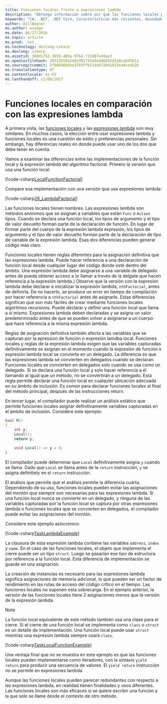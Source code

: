 ```yaml
---
title: Funciones locales frente a expresiones lambda
description: "Obtenga información sobre por qué las funciones locales pueden ser una opción mejor que las expresiones lambda."
keywords: "C#, .NET, .NET Core, Características más recientes, Novedades, funciones locales, expresiones lambda"
author: BillWagner
ms.author: wiwagn
ms.date: 06/27/2016
ms.topic: article
ms.prod: .net
ms.technology: devlang-csharp
ms.devlang: csharp
ms.assetid: 368d1752-3659-489a-97b4-f15d87e49ae3
ms.openlocfilehash: 20312b58a24dc991791edad4bb92d3a8ca6d501a
ms.sourcegitcommit: 5fb6646b5ee3769ffb214e672041833ea4ceeb26
ms.translationtype: HT
ms.contentlocale: es-ES
ms.lasthandoff: 11/08/2017
---
```

# <a name="local-functions-compared-to-lambda-expressions"></a>Funciones locales en comparación con las expresiones lambda

A primera vista, las [funciones locales](programming-guide/classes-and-structs/local-functions.md) y las [expresiones lambda](lambda-expressions.md) son muy similares. En muchos casos, la elección entre usar expresiones lambda y funciones locales es una cuestión de estilo y preferencias personales. Sin embargo, hay diferencias reales en donde puede usar uno de los dos que debe tener en cuenta.

Vamos a examinar las diferencias entre las implementaciones de la función local y la expresión lambda del algoritmo factorial. Primero la versión que usa una función local:

[!code-csharp[LocalFunctionFactorial](../../samples/snippets/csharp/new-in-7/MathUtilities.cs#37_LocalFunctionFactorial "Recursive factorial using local function")]

Compare esa implementación con una versión que use expresiones lambda:

[!code-csharp[26_LambdaFactorial](../../samples/snippets/csharp/new-in-7/MathUtilities.cs#38_LambdaFactorial "Recursive factorial using lambda expressions")]

Las funciones locales tienen nombres. Las expresiones lambda son métodos anónimos que se asignan a variables que están `Func` o `Action` tipos. Cuando se declara una función local, los tipos de argumento y el tipo de valor devuelto forman parte de la declaración de función. En lugar de formar parte del cuerpo de la expresión lambda expresión, los tipos de argumento y el tipo de valor devuelto forman parte de la declaración de tipo de variable de la expresión lambda. Esas dos diferencias pueden generar código más claro.

Funciones locales tienen reglas diferentes para la asignación definitiva que las expresiones lambda. Puede hacer referencia a una declaración de función local desde cualquier lugar del código donde esté dentro del ámbito. Una expresión lambda debe asignarse a una variable de delegado antes de pueda obtener acceso a (o llamar a través de la delgate que hacen referencia a la expresión lambda.) Observe que la versión con la expresión lambda debe declarar e inicializar la expresión lambda, `nthFactorial`, antes de definirla. De no hacerlo, se produce un error en tiempo de compilación por hacer referencia a `nthFactorial` antes de asignarlo.
Estas diferencias significan que son más fáciles de crear mediante funciones locales algoritmos recursivos. Puede declarar y definir una función local que llama a sí mismo. Expresiones lambda deben declaradas y se asigna un valor predeterminado antes de que se pueden volver a asignarse a un cuerpo que hace referencia a la misma expresión lambda.

Reglas de asignación definitiva también afecta a las variables que se capturan por la epression de función o expresión lamdba local. Funciones locales y reglas de la expresión lambda exigen que las variables capturadas definitivamente se asignan en el momento cuando la expresión de función o expresión lambda local se convierte en un delegado. La diferencia es que las expresiones lambda se convierten en delegados cuando se declaran. Funciones locales se convierten en delegados solo cuando se usa como un delegado. Si se declara una función local y solo hacer referencia a él llamando al igual que un método, no se convertirán a un delegado. Esta regla permite declarar una función local en cualquier ubicación adecuada en su ámbito de inclusión. Es común para declarar funciones locales al final del método principal, después de las instrucciones return.

En tercer lugar, el compilador puede realizar un análisis estático que permite funciones locales asignar definitivamente variables capturadas en el ámbito de inclusión. Considere este ejemplo:

```csharp
bool M()
{
    int y;
    Local();
    return y;

    void Local() => y = 0;
}
```

El compilador puede determinar que `Local` definitivamente asigna `y` cuando se llama. Dado que `Local` se llama antes de la `return` instrucción, `y` se asigna definitiely en el `return` instrucción.

El análisis que permite que el análisis permite la diferencia cuarta.
Dependiendo de su uso, funciones locales pueden evitar las asignaciones del montón que siempre son necesarias para las expresiones lambda. Si una función local nunca se convierte en un delegado, y ninguna de las variables capturadas por la función local se captura por otras expresiones lambda o funciones locales que se convierten en delegados, el compilador puede evitar las asignaciones del montón. 

Considere este ejemplo asincrónico:

[!code-csharp[TaskLambdaExample](../../samples/snippets/csharp/new-in-7/AsyncWork.cs#36_TaskLambdaExample "Task returning method with lambda expression")]

La clausura de esta expresión lambda contiene las variables `address`, `index` y `name`. En el caso de las funciones locales, el objeto que implementa el cierre puede ser un tipo `struct`. Luego se pasarían ese tipo de estructura por referencia a la función local. Esta diferencia de implementación se guarde en una asignación.

La creación de instancias es necesario para las expresiones lambda significa asignaciones de memoria adicional, lo que pueden ser un factor de rendimiento en las rutas de acceso del código crítico en el tiempo.
Las funciones locales no suponen esta sobrecarga. En el ejemplo anterior, la versión de las funciones locales tiene 2 asignaciones menos que la versión de la expresión lambda.

> [!NOTE]
> La función local equivalente de este método también usa una clase para el cierre. Si el cierre de una función local se implementa como `class` o `struct` es un detalle de implementación. Una función local puede usar `struct` mientras una expresión lambda siempre usará `class`.

[!code-csharp[TaskLocalFunctionExample](../../samples/snippets/csharp/new-in-7/AsyncWork.cs#29_TaskExample "Task returning method with local function")]

Una ventaja final que no se muestra en este ejemplo es que las funciones locales pueden implementarse como iteradores, con la sintaxis `yield return` para producir una secuencia de valores. El `yield return` instrucción no se permite en expresiones lambda.

Aunque las funciones locales pueden parecer redundantes con respecto a las expresiones lambda, en realidad tienen finalidades y usos diferentes.
Las funciones locales son más eficaces si se quiere escribir una función a la que solo se llame desde el contexto de otro método.
